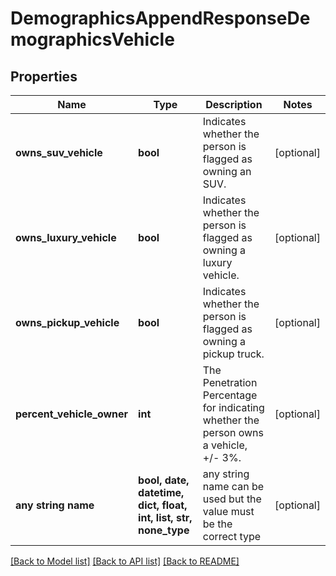 # DemographicsAppendResponseDemographicsVehicle


## Properties
Name | Type | Description | Notes
------------ | ------------- | ------------- | -------------
**owns_suv_vehicle** | **bool** | Indicates whether the person is flagged as owning an SUV. | [optional] 
**owns_luxury_vehicle** | **bool** | Indicates whether the person is flagged as owning a luxury vehicle. | [optional] 
**owns_pickup_vehicle** | **bool** | Indicates whether the person is flagged as owning a pickup truck. | [optional] 
**percent_vehicle_owner** | **int** | The Penetration Percentage for indicating whether the person owns a vehicle, +/- 3%. | [optional] 
**any string name** | **bool, date, datetime, dict, float, int, list, str, none_type** | any string name can be used but the value must be the correct type | [optional]

[[Back to Model list]](../README.md#documentation-for-models) [[Back to API list]](../README.md#documentation-for-api-endpoints) [[Back to README]](../README.md)


